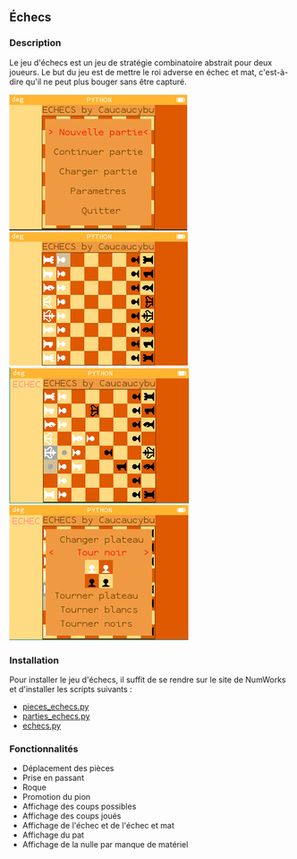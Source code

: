 ## Échecs

### Description

Le jeu d'échecs est un jeu de stratégie combinatoire abstrait pour deux joueurs. Le but du jeu est de mettre le roi adverse en échec et mat, c'est-à-dire qu'il ne peut plus bouger sans être capturé.

![home](./assets/home.png) ![start](./assets/start.png) ![game](./assets/game.png) ![settings](./assets/settings.png)
### Installation

Pour installer le jeu d'échecs, il suffit de se rendre sur le site de NumWorks et d'installer les scripts suivants :
- [pieces_echecs.py](https://my.numworks.com/python/caucaucybu/pieces_echecs.py)
- [parties_echecs.py](https://my.numworks.com/python/caucaucybu/parties_echecs.py)
- [echecs.py](https://my.numworks.com/python/caucaucybu/echecs.py)

### Fonctionnalités

- Déplacement des pièces
- Prise en passant
- Roque
- Promotion du pion
- Affichage des coups possibles
- Affichage des coups joués
- Affichage de l'échec et de l'échec et mat
- Affichage du pat
- Affichage de la nulle par manque de matériel
